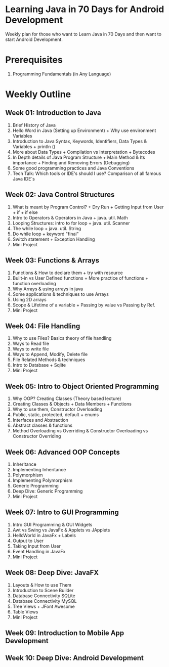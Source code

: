 # Learning Java in 70 Days for Android Development
Weekly plan for those who want to Learn Java in 70 Days and then want to start Android Development.
# Prerequisites
1. Programming Fundamentals (in Any Language)

# Weekly Outline

## Week 01: Introduction to Java
  1. Brief History of Java
  2. Hello Word in Java (Setting up Environment) + Why use environment Variables
  3. Introduction to Java Syntax, Keywords, Identifiers, Data Types &amp; Variables + println ()
  4. More about Data Types + Compilation vs Interpretation + Bytecodes
  5. In Depth details of Java Program Structure + Main Method &amp; Its importance + Finding and Removing Errors (Debugging)
  6. Some good programming practices and Java Conventions
  7. Tech Talk: Which tools or IDE's should I use? Comparison of all famous Java IDE`s
## Week 02: Java Control Structures
  1. What is meant by Program Control? + Dry Run + Getting Input from User + if + if else
  2. Intro to Operators &amp; Operators in Java + java. util. Math
  3. Looping Structures: intro to for loop + java. util. Scanner
  4. The while loop + java. util. String
  5. Do while loop + keyword &quot;final&quot;
  6. Switch statement + Exception Handling
  7. Mini Project
## Week 03: Functions &amp; Arrays
  1. Functions &amp; How to declare them + try with resource
  2. Built-in vs User Defined functions + More practice of functions + function overloading
  3. Why Arrays &amp; using arrays in java
  4. Some applications &amp; techniques to use Arrays
  5. Using 2D arrays
  6. Scope &amp; Lifetime of a variable + Passing by value vs Passing by Ref.
  7. Mini Project
## Week 04: File Handling
  1. Why to use Files? Basics theory of file handling
  2. Ways to Read file
  3. Ways to write file
  4. Ways to Append, Modify, Delete file
  5. File Related Methods &amp; techniques
  6. Intro to Database + Sqlite
  7. Mini Project
## Week 05: Intro to Object Oriented Programming
  1. Why OOP? Creating Classes (Theory based lecture)
  2. Creating Classes &amp; Objects + Data Members + Functions
  3. Why to use them, Constructor Overloading
  4. Public, static, protected, default + enums
  5. Interfaces and Abstraction
  6. Abstract classes &amp; functions
  7. Method Overloading vs Overriding &amp; Constructor Overloading vs Constructor Overriding
## Week 06: Advanced OOP Concepts
  1. Inheritance
  2. Implementing Inheritance
  3. Polymorphism
  4. Implementing Polymorphism
  5. Generic Programming
  6. Deep Dive: Generic Programming
  7. Mini Project
## Week 07: Intro to GUI Programming
  1. Intro GUI Programming &amp; GUI Widgets
  2. Awt vs Swing vs JavaFx &amp; Applets vs JApplets
  3. HelloWorld in JavaFx + Labels
  4. Output to User
  5. Taking Input from User
  6. Event Handling in JavaFx
  7. Mini Project
## Week 08: Deep Dive: JavaFX
  1. Layouts &amp; How to use Them
  2. Introduction to Scene Builder
  3. Database Connectivity SQLite
  4. Database Connectivity MySQL
  5. Tree Views + JFont Awesome
  6. Table Views
  7. Mini Project
## Week 09: Introduction to Mobile App Development
## Week 10: Deep Dive: Android Development
